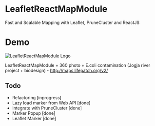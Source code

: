 # LeafletReactMapModule
Fast and Scalable Mapping with Leaflet, PruneCluster and ReactJS

# Demo



![LeafletReactMapModule Logo](http://imgs.fyi/img/6ts8.png)

LeafletReactMapModule + 360 photo + E.coli contamination (Jogja river project + biodesign) - http://maps.lifepatch.org/v2/



## Todo
* Refactoring [inprogress]
* Lazy load marker from Web API [done]
* Integrate with PruneCluster [done]
* Marker Popup [done]
* Leaflet Marker [done]
